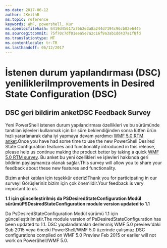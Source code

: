 ```yaml
---
ms.date: 2017-06-12
author: JKeithB
ms.topic: reference
keywords: WMF, powershell, Kur
ms.openlocfilehash: 6419d45617a76b2e3a8a244d7194c96cb02e6445
ms.sourcegitcommit: 75f70c7df01eea5e7a2c16f9a3ab1dd437a1f8fd
ms.translationtype: MT
ms.contentlocale: tr-TR
ms.lasthandoff: 06/12/2017
---
```

# <a name="improvements-in-desired-state-configuration-dsc"></a><span data-ttu-id="a3f7b-102">İstenen durum yapılandırması (DSC) yenilikleri</span><span class="sxs-lookup"><span data-stu-id="a3f7b-102">Improvements in Desired State Configuration (DSC)</span></span>

## <a name="dsc-feedback-survey"></a><span data-ttu-id="a3f7b-103">DSC geri bildirim anket</span><span class="sxs-lookup"><span data-stu-id="a3f7b-103">DSC Feedback Survey</span></span>   

<span data-ttu-id="a3f7b-104">Yeni PowerShell istenen durum yapılandırması özellikleri ve bu sürümünde tanıtılan işlevleri kullanmak için bir süre beklendiğinden sonra lütfen ürün hızlı yararlanarak daha iyi yapmaya devam yardımcı [WMF 5.0 RTM anket](https://www.surveymonkey.com/r/SGLQM5W).</span><span class="sxs-lookup"><span data-stu-id="a3f7b-104">Once you have had some time to use the new PowerShell Desired State Configuration features and functionality introduced in this release, please help us continue making the product better by taking a quick [WMF 5.0 RTM survey](https://www.surveymonkey.com/r/SGLQM5W).</span></span> <span data-ttu-id="a3f7b-105">Bu anket bu yeni özellikleri ve işlevleri hakkında geri bildirim paylaşmanıza olanak sağlar.</span><span class="sxs-lookup"><span data-stu-id="a3f7b-105">This survey will allow you to share your feedback about these new features and functionality.</span></span> 

<span data-ttu-id="a3f7b-106">Bizim anket katılan için teşekkür ederiz!</span><span class="sxs-lookup"><span data-stu-id="a3f7b-106">Thank you for participating in our survey!</span></span> <span data-ttu-id="a3f7b-107">Görüşleriniz bizim için çok önemlidir.</span><span class="sxs-lookup"><span data-stu-id="a3f7b-107">Your feedback is very important to us.</span></span>  

<span data-ttu-id="a3f7b-108">**1.1 için güncelleştirilmiş da PSDesiredStateConfiguration Modül sürümü**</span><span class="sxs-lookup"><span data-stu-id="a3f7b-108">**PSDesiredStateConfiguration module version updated to 1.1**</span></span>

<span data-ttu-id="a3f7b-109">Da PsDesiredStateConfiguration Modül sürümü 1.1 için güncelleştirilmiştir.</span><span class="sxs-lookup"><span data-stu-id="a3f7b-109">The module version of PsDesiredStateConfiguration has been updated to 1.1.</span></span> <span data-ttu-id="a3f7b-110">DSC yapılandırmaları derlenmiş WMF 5.0 preview'daki Şub 2015 veya önceki PowerShell/WMF 5.0 üzerinde çalışmaz.</span><span class="sxs-lookup"><span data-stu-id="a3f7b-110">DSC configurations compiled on WMF 5.0 Preview Feb 2015 or earlier will not work on PowerShell/WMF 5.0.</span></span> 

